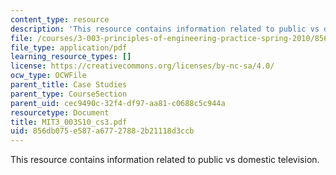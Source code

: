 ```yaml
---
content_type: resource
description: 'This resource contains information related to public vs domestic television. '
file: /courses/3-003-principles-of-engineering-practice-spring-2010/856db075e587a67727882b21118d3ccb_MIT3_003S10_cs3.pdf
file_type: application/pdf
learning_resource_types: []
license: https://creativecommons.org/licenses/by-nc-sa/4.0/
ocw_type: OCWFile
parent_title: Case Studies
parent_type: CourseSection
parent_uid: cec9490c-32f4-df97-aa81-c0688c5c944a
resourcetype: Document
title: MIT3_003S10_cs3.pdf
uid: 856db075-e587-a677-2788-2b21118d3ccb
---
```

This resource contains information related to public vs domestic television. 
